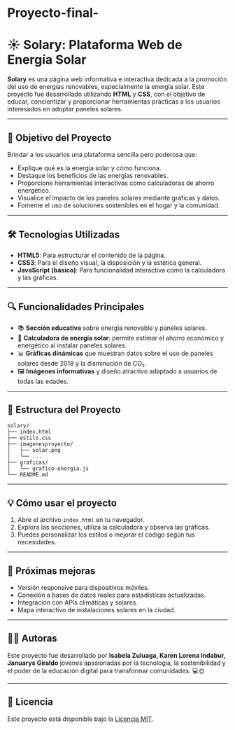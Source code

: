 # Proyecto-final-
# ☀️ Solary: Plataforma Web de Energía Solar

**Solary** es una página web informativa e interactiva dedicada a la promoción del uso de energías renovables, especialmente la energía solar. Este proyecto fue desarrollado utilizando **HTML** y **CSS**, con el objetivo de educar, concientizar y proporcionar herramientas prácticas a los usuarios interesados en adoptar paneles solares.

---

## 🌱 Objetivo del Proyecto

Brindar a los usuarios una plataforma sencilla pero poderosa que:

- Explique qué es la energía solar y cómo funciona.
- Destaque los beneficios de las energías renovables.
- Proporcione herramientas interactivas como calculadoras de ahorro energético.
- Visualice el impacto de los paneles solares mediante gráficas y datos.
- Fomente el uso de soluciones sostenibles en el hogar y la comunidad.

---

## 🛠️ Tecnologías Utilizadas

- **HTML5**: Para estructurar el contenido de la página.
- **CSS3**: Para el diseño visual, la disposición y la estética general.
- **JavaScript (básico)**: Para funcionalidad interactiva como la calculadora y las gráficas.

---

## 🔍 Funcionalidades Principales

- 📚 **Sección educativa** sobre energía renovable y paneles solares.
- 🧮 **Calculadora de energía solar**: permite estimar el ahorro económico y energético al instalar paneles solares.
- 📊 **Gráficas dinámicas** que muestran datos sobre el uso de paneles solares desde 2018 y la disminución de CO₂.
- 🖼️ **Imágenes informativas** y diseño atractivo adaptado a usuarios de todas las edades.

---

## 📂 Estructura del Proyecto

```
solary/
├── index.html
├── estilo.css
├── imagenesproyecto/
│   ├── solar.png
│   └── ...
├── graficas/
│   └── grafico-energia.js
└── README.md
```

---

## 💡 Cómo usar el proyecto

1. Abre el archivo `index.html` en tu navegador.
2. Explora las secciones, utiliza la calculadora y observa las gráficas.
3. Puedes personalizar los estilos o mejorar el código según tus necesidades.

---

## 🚀 Próximas mejoras

- Versión responsive para dispositivos móviles.
- Conexión a bases de datos reales para estadísticas actualizadas.
- Integración con APIs climáticas y solares.
- Mapa interactivo de instalaciones solares en la ciudad.

---

## 🙋‍♀️ Autoras

Este proyecto fue desarrollado por **Isabela Zuluaga, Karen Lorena Indabur, Januarys Giraldo** jovenes apasionadas por la tecnología, la sostenibilidad y el poder de la educación digital para transformar comunidades. 💻🌞

---

## 📜 Licencia

Este proyecto está disponible bajo la [Licencia MIT](https://opensource.org/licenses/MIT).
